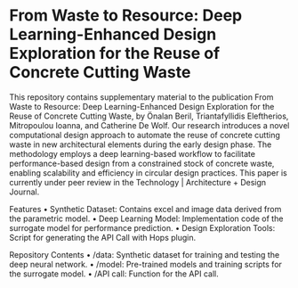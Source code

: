 # From Waste to Resource: Deep Learning-Enhanced Design Exploration for the Reuse of Concrete Cutting Waste
This repository contains supplementary material to the publication From Waste to Resource: Deep Learning-Enhanced Design Exploration for the Reuse of Concrete Cutting Waste, by Önalan Beril, Triantafyllidis Eleftherios, Mitropoulou Ioanna, and Catherine De Wolf. Our research introduces a novel computational design approach to automate the reuse of concrete cutting waste in new architectural elements during the early design phase. The methodology employs a deep learning-based workflow to facilitate performance-based design from a constrained stock of concrete waste, enabling scalability and efficiency in circular design practices. This paper is currently under peer review in the Technology | Architecture + Design Journal.

Features
	•	Synthetic Dataset: Contains excel and image data derived from the parametric model.
	•	Deep Learning Model: Implementation code of the surrogate model for performance prediction.
	•	Design Exploration Tools: Script for generating the API Call with Hops plugin.

 Repository Contents
	•	/data: Synthetic dataset for training and testing the deep neural network.
	•	/model: Pre-trained models and training scripts for the surrogate model.
	•	/API call: Function for the API call.
